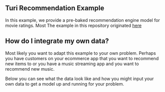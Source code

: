 ## Turi Recommendation Example

In this example, we provide a pre-baked recommendation engine model for movie ratings. Most The example in this repository originated [here](https://apple.github.io/turicreate/docs/userguide/recommender/)

## How do I integrate my own data?
Most likely you want to adapt this example to your own problem. Perhaps you have customers on your ecommerce app that you want to recommend new items to or you have a music streaming app and you want to recommend new music. 

Below you can see what the data look like and how you might input your own data to get a model up and running for your problem.

